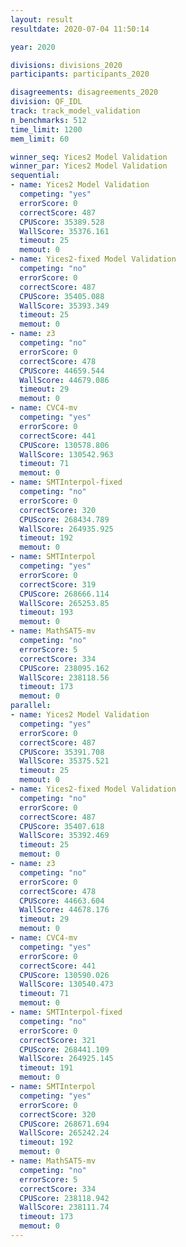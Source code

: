 ```yaml
---
layout: result
resultdate: 2020-07-04 11:50:14

year: 2020

divisions: divisions_2020
participants: participants_2020

disagreements: disagreements_2020
division: QF_IDL
track: track_model_validation
n_benchmarks: 512
time_limit: 1200
mem_limit: 60

winner_seq: Yices2 Model Validation
winner_par: Yices2 Model Validation
sequential:
- name: Yices2 Model Validation
  competing: "yes"
  errorScore: 0
  correctScore: 487
  CPUScore: 35389.528
  WallScore: 35376.161
  timeout: 25
  memout: 0
- name: Yices2-fixed Model Validation
  competing: "no"
  errorScore: 0
  correctScore: 487
  CPUScore: 35405.088
  WallScore: 35393.349
  timeout: 25
  memout: 0
- name: z3
  competing: "no"
  errorScore: 0
  correctScore: 478
  CPUScore: 44659.544
  WallScore: 44679.086
  timeout: 29
  memout: 0
- name: CVC4-mv
  competing: "yes"
  errorScore: 0
  correctScore: 441
  CPUScore: 130578.806
  WallScore: 130542.963
  timeout: 71
  memout: 0
- name: SMTInterpol-fixed
  competing: "no"
  errorScore: 0
  correctScore: 320
  CPUScore: 268434.789
  WallScore: 264935.925
  timeout: 192
  memout: 0
- name: SMTInterpol
  competing: "yes"
  errorScore: 0
  correctScore: 319
  CPUScore: 268666.114
  WallScore: 265253.85
  timeout: 193
  memout: 0
- name: MathSAT5-mv
  competing: "no"
  errorScore: 5
  correctScore: 334
  CPUScore: 238095.162
  WallScore: 238118.56
  timeout: 173
  memout: 0
parallel:
- name: Yices2 Model Validation
  competing: "yes"
  errorScore: 0
  correctScore: 487
  CPUScore: 35391.708
  WallScore: 35375.521
  timeout: 25
  memout: 0
- name: Yices2-fixed Model Validation
  competing: "no"
  errorScore: 0
  correctScore: 487
  CPUScore: 35407.618
  WallScore: 35392.469
  timeout: 25
  memout: 0
- name: z3
  competing: "no"
  errorScore: 0
  correctScore: 478
  CPUScore: 44663.604
  WallScore: 44678.176
  timeout: 29
  memout: 0
- name: CVC4-mv
  competing: "yes"
  errorScore: 0
  correctScore: 441
  CPUScore: 130590.026
  WallScore: 130540.473
  timeout: 71
  memout: 0
- name: SMTInterpol-fixed
  competing: "no"
  errorScore: 0
  correctScore: 321
  CPUScore: 268441.109
  WallScore: 264925.145
  timeout: 191
  memout: 0
- name: SMTInterpol
  competing: "yes"
  errorScore: 0
  correctScore: 320
  CPUScore: 268671.694
  WallScore: 265242.24
  timeout: 192
  memout: 0
- name: MathSAT5-mv
  competing: "no"
  errorScore: 5
  correctScore: 334
  CPUScore: 238118.942
  WallScore: 238111.74
  timeout: 173
  memout: 0
---
```

